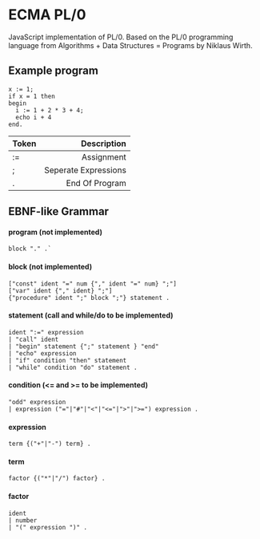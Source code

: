 # ECMA PL/0
JavaScript implementation of PL/0. Based on the PL/0 programming language from Algorithms + Data Structures = Programs by Niklaus Wirth.

## Example program
```
x := 1;  
if x = 1 then  
begin  
  i := 1 + 2 * 3 + 4;  
  echo i + 4  
end.  
```

| Token  | Description          |
| ------ | -------------------: |
| :=     | Assignment           |
| ;      | Seperate Expressions |
| .      | End Of Program       |

## EBNF-like Grammar
 
#### program (not implemented)
```
block "." .`
```
  
#### block (not implemented)
```
["const" ident "=" num {"," ident "=" num} ";"]  
["var" ident {"," ident} ";"]  
{"procedure" ident ";" block ";"} statement .  
```
  
#### statement (call and while/do to be implemented)
```
ident ":=" expression  
| "call" ident  
| "begin" statement {";" statement } "end"  
| "echo" expression
| "if" condition "then" statement  
| "while" condition "do" statement .  
```

#### condition (<= and >= to be implemented)
```
"odd" expression  
| expression ("="|"#"|"<"|"<="|">"|">=") expression .  
```

#### expression
```
term {("+"|"-") term} .  
```
  
#### term
```
factor {("*"|"/") factor} .  
```
  
#### factor
```
ident  
| number  
| "(" expression ")" .  
```
